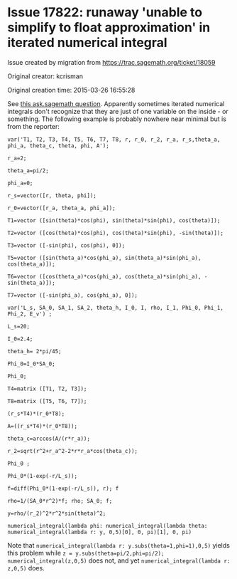# Issue 17822: runaway 'unable to simplify to float approximation' in iterated numerical integral

Issue created by migration from https://trac.sagemath.org/ticket/18059

Original creator: kcrisman

Original creation time: 2015-03-26 16:55:28

See [this ask.sagemath question](http://ask.sagemath.org/question/26342/unable-to-simplify-to-float-approximation/).  Apparently sometimes iterated numerical integrals don't recognize that they are just of one variable on the inside - or something.  The following example is probably nowhere near minimal but is from the reporter:

```
var('T1, T2, T3, T4, T5, T6, T7, T8, r, r_0, r_2, r_a, r_s,theta_a, phi_a, theta_c, theta, phi, A');

r_a=2;

theta_a=pi/2;

phi_a=0;

r_s=vector([r, theta, phi]);

r_0=vector([r_a, theta_a, phi_a]);

T1=vector ([sin(theta)*cos(phi), sin(theta)*sin(phi), cos(theta)]);

T2=vector ([cos(theta)*cos(phi), cos(theta)*sin(phi), -sin(theta)]);

T3=vector ([-sin(phi), cos(phi), 0]);

T5=vector ([sin(theta_a)*cos(phi_a), sin(theta_a)*sin(phi_a), cos(theta_a)]);

T6=vector ([cos(theta_a)*cos(phi_a), cos(theta_a)*sin(phi_a), -sin(theta_a)]);

T7=vector ([-sin(phi_a), cos(phi_a), 0]);

var('L_s, SA_0, SA_1, SA_2, theta_h, I_0, I, rho, I_1, Phi_0, Phi_1, Phi_2, E_v') ;

L_s=20;

I_0=2.4; 

theta_h= 2*pi/45; 

Phi_0=I_0*SA_0; 

Phi_0;

T4=matrix ([T1, T2, T3]);

T8=matrix ([T5, T6, T7]);

(r_s*T4)*(r_0*T8);

A=((r_s*T4)*(r_0*T8));

theta_c=arccos(A/(r*r_a));

r_2=sqrt(r^2+r_a^2-2*r*r_a*cos(theta_c)); 

Phi_0 ;

Phi_0*(1-exp(-r/L_s));

f=diff(Phi_0*(1-exp(-r/L_s)), r); f

rho=1/(SA_0*r^2)*f; rho; SA_0; f;

y=rho/(r_2)^2*r^2*sin(theta)^2;

numerical_integral(lambda phi: numerical_integral(lambda theta: numerical_integral(lambda r: y, 0,5)[0], 0, pi)[1], 0, pi)
```


Note that `numerical_integral(lambda r: y.subs(theta=1,phi=1),0,5)` yields this problem while `z = y.subs(theta=pi/2,phi=pi/2); numerical_integral(z,0,5)` does not, and yet `numerical_integral(lambda r: z,0,5)` does.
